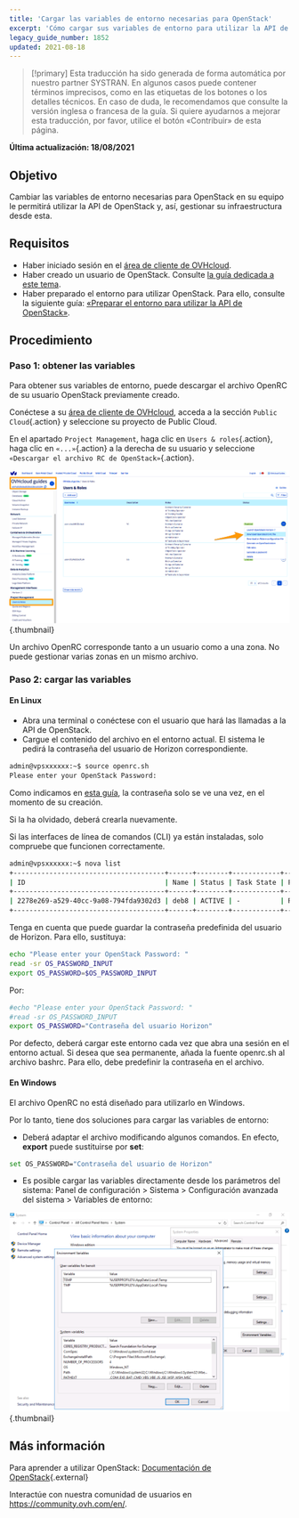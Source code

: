 ```yaml
---
title: 'Cargar las variables de entorno necesarias para OpenStack'
excerpt: 'Cómo cargar sus variables de entorno para utilizar la API de OpenStack'
legacy_guide_number: 1852
updated: 2021-08-18
---
```


> [!primary]
> Esta traducción ha sido generada de forma automática por nuestro partner SYSTRAN. En algunos casos puede contener términos imprecisos, como en las etiquetas de los botones o los detalles técnicos. En caso de duda, le recomendamos que consulte la versión inglesa o francesa de la guía. Si quiere ayudarnos a mejorar esta traducción, por favor, utilice el botón «Contribuir» de esta página.
> 

**Última actualización: 18/08/2021**

## Objetivo

Cambiar las variables de entorno necesarias para OpenStack en su equipo le permitirá utilizar la API de OpenStack y, así, gestionar su infraestructura desde esta.

## Requisitos

- Haber iniciado sesión en el [área de cliente de OVHcloud](https://ca.ovh.com/auth/?action=gotomanager&from=https://www.ovh.com/world/&ovhSubsidiary=ws).
- Haber creado un usuario de OpenStack. Consulte [la guía dedicada a este tema](/pages/public_cloud/compute/create_and_delete_a_user).
- Haber preparado el entorno para utilizar OpenStack. Para ello, consulte la siguiente guía: [«Preparar el entorno para utilizar la API de OpenStack»](/pages/public_cloud/compute/prepare_the_environment_for_using_the_openstack_api).

## Procedimiento

### Paso 1: obtener las variables

Para obtener sus variables de entorno, puede descargar el archivo OpenRC de su usuario OpenStack previamente creado.

Conéctese a su [área de cliente de OVHcloud](https://ca.ovh.com/auth/?action=gotomanager&from=https://www.ovh.com/world/&ovhSubsidiary=ws), acceda a la sección `Public Cloud`{.action} y seleccione su proyecto de Public Cloud.

En el apartado `Project Management`, haga clic en `Users & roles`{.action}, haga clic en `«...»`{.action} a la derecha de su usuario y seleccione `«Descargar el archivo RC de OpenStack»`{.action}.

![openstack-variables](images/pciopenstackvariables1e.png){.thumbnail}

Un archivo OpenRC corresponde tanto a un usuario como a una zona. No puede gestionar varias zonas en un mismo archivo.

### Paso 2: cargar las variables

#### **En Linux**

* Abra una terminal o conéctese con el usuario que hará las llamadas a la API de OpenStack.
* Cargue el contenido del archivo en el entorno actual. El sistema le pedirá la contraseña del usuario de Horizon correspondiente.

```bash
admin@vpsxxxxxx:~$ source openrc.sh
Please enter your OpenStack Password:
```

Como indicamos en [esta guía](/pages/public_cloud/compute/create_and_delete_a_user), la contraseña solo se ve una vez, en el momento de su creación.

Si la ha olvidado, deberá crearla nuevamente.

Si las interfaces de línea de comandos (CLI) ya están instaladas, solo compruebe que funcionen correctamente.

```bash
admin@vpsxxxxxx:~$ nova list
+--------------------------------------+------+--------+------------+-------------+------------------------+
| ID                                   | Name | Status | Task State | Power State | Networks               |
+--------------------------------------+------+--------+------------+-------------+------------------------+
| 2278e269-a529-40cc-9a08-794fda9302d3 | deb8 | ACTIVE | -          | Running     | Ext-Net=xx.xxx.xx.xxx |
+--------------------------------------+------+--------+------------+-------------+------------------------+
```

Tenga en cuenta que puede guardar la contraseña predefinida del usuario de Horizon. Para ello, sustituya:

```bash
echo "Please enter your OpenStack Password: "
read -sr OS_PASSWORD_INPUT
export OS_PASSWORD=$OS_PASSWORD_INPUT
```

Por:

```bash
#echo "Please enter your OpenStack Password: "
#read -sr OS_PASSWORD_INPUT
export OS_PASSWORD="Contraseña del usuario Horizon"
```

Por defecto, deberá cargar este entorno cada vez que abra una sesión en el entorno actual. Si desea que sea permanente, añada la fuente openrc.sh al archivo bashrc. Para ello, debe predefinir la contraseña en el archivo.


#### **En Windows**

El archivo OpenRC no está diseñado para utilizarlo en Windows.

Por lo tanto, tiene dos soluciones para cargar las variables de entorno:

- Deberá adaptar el archivo modificando algunos comandos. En efecto, **export** puede sustituirse por **set**:

```bash
set OS_PASSWORD="Contraseña del usuario de Horizon"
```

- Es posible cargar las variables directamente desde los parámetros del sistema: Panel de configuración > Sistema > Configuración avanzada del sistema > Variables de entorno:


![public-cloud](images/pciopenstackvariables2.png){.thumbnail}

## Más información

Para aprender a utilizar OpenStack: [Documentación de OpenStack](https://docs.openstack.org/train/){.external}

Interactúe con nuestra comunidad de usuarios en <https://community.ovh.com/en/>.
